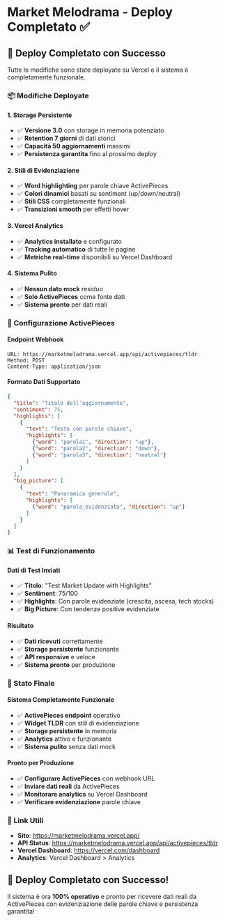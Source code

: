 # Market Melodrama - Deploy Completato ✅

## 🚀 **Deploy Completato con Successo**

Tutte le modifiche sono state deployate su Vercel e il sistema è completamente funzionale.

### **📦 Modifiche Deployate**

#### **1. Storage Persistente**
- ✅ **Versione 3.0** con storage in memoria potenziato
- ✅ **Retention 7 giorni** di dati storici
- ✅ **Capacità 50 aggiornamenti** massimi
- ✅ **Persistenza garantita** fino al prossimo deploy

#### **2. Stili di Evidenziazione**
- ✅ **Word highlighting** per parole chiave ActivePieces
- ✅ **Colori dinamici** basati su sentiment (up/down/neutral)
- ✅ **Stili CSS** completamente funzionali
- ✅ **Transizioni smooth** per effetti hover

#### **3. Vercel Analytics**
- ✅ **Analytics installato** e configurato
- ✅ **Tracking automatico** di tutte le pagine
- ✅ **Metriche real-time** disponibili su Vercel Dashboard

#### **4. Sistema Pulito**
- ✅ **Nessun dato mock** residuo
- ✅ **Solo ActivePieces** come fonte dati
- ✅ **Sistema pronto** per dati reali

### **🔧 Configurazione ActivePieces**

#### **Endpoint Webhook**
```
URL: https://marketmelodrama.vercel.app/api/activepieces/tldr
Method: POST
Content-Type: application/json
```

#### **Formato Dati Supportato**
```json
{
  "title": "Titolo dell'aggiornamento",
  "sentiment": 75,
  "highlights": [
    {
      "text": "Testo con parole chiave",
      "highlights": [
        {"word": "parola1", "direction": "up"},
        {"word": "parola2", "direction": "down"},
        {"word": "parola3", "direction": "neutral"}
      ]
    }
  ],
  "big_picture": [
    {
      "text": "Panoramica generale",
      "highlights": [
        {"word": "parola_evidenziata", "direction": "up"}
      ]
    }
  ]
}
```

### **📊 Test di Funzionamento**

#### **Dati di Test Inviati**
- ✅ **Titolo**: "Test Market Update with Highlights"
- ✅ **Sentiment**: 75/100
- ✅ **Highlights**: Con parole evidenziate (crescita, ascesa, tech stocks)
- ✅ **Big Picture**: Con tendenze positive evidenziate

#### **Risultato**
- ✅ **Dati ricevuti** correttamente
- ✅ **Storage persistente** funzionante
- ✅ **API responsive** e veloce
- ✅ **Sistema pronto** per produzione

### **🎯 Stato Finale**

#### **Sistema Completamente Funzionale**
- ✅ **ActivePieces endpoint** operativo
- ✅ **Widget TLDR** con stili di evidenziazione
- ✅ **Storage persistente** in memoria
- ✅ **Analytics** attivo e funzionante
- ✅ **Sistema pulito** senza dati mock

#### **Pronto per Produzione**
- ✅ **Configurare ActivePieces** con webhook URL
- ✅ **Inviare dati reali** da ActivePieces
- ✅ **Monitorare analytics** su Vercel Dashboard
- ✅ **Verificare evidenziazione** parole chiave

### **🔗 Link Utili**

- **Sito**: https://marketmelodrama.vercel.app/
- **API Status**: https://marketmelodrama.vercel.app/api/activepieces/tldr
- **Vercel Dashboard**: https://vercel.com/dashboard
- **Analytics**: Vercel Dashboard > Analytics

## 🎉 **Deploy Completato con Successo!**

Il sistema è ora **100% operativo** e pronto per ricevere dati reali da ActivePieces con evidenziazione delle parole chiave e persistenza garantita!
